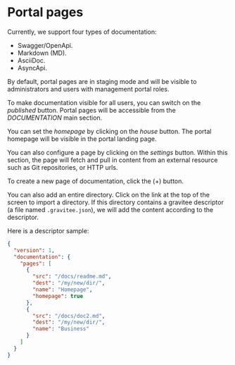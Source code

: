 # Portal pages

Currently, we support four types of documentation:

* Swagger/OpenApi.
* Markdown (MD).
* AsciiDoc.
* AsyncApi.

By default, portal pages are in staging mode and will be visible to administrators and users with management portal roles.

To make documentation visible for all users, you can switch on the *published* button.
Portal pages will be accessible from the *DOCUMENTATION* main section.

You can set the *homepage* by clicking on the *house* button. The portal homepage will be visible in the portal landing page.

You can also configure a page by clicking on the *settings* button. Within this section, the page will fetch and pull in content from an external resource such as Git repositories, or HTTP urls.

To create a new page of documentation, click the (+) button.

You can also add an entire directory. Click on the link at the top of the screen to import a directory.
If this directory contains a gravitee descriptor (a file named `.gravitee.json`), we will add the content according to the descriptor.

Here is a descriptor sample:
```json
{
  "version": 1,
  "documentation": {
    "pages": [
      {
        "src": "/docs/readme.md",
        "dest": "/my/new/dir/",
        "name": "Homepage",
        "homepage": true
      },
      {
        "src": "/docs/doc2.md",
        "dest": "/my/new/dir/",
        "name": "Business"
      }
    ]
  }
}
```
